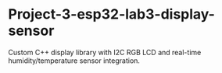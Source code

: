 # Project-3-esp32-lab3-display-sensor
Custom C++ display library with I2C RGB LCD and real-time humidity/temperature sensor integration.
